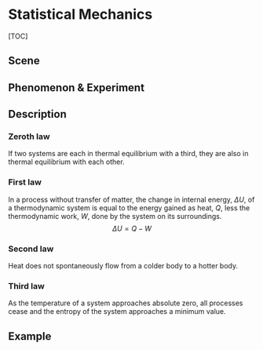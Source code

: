 # Statistical Mechanics

[TOC]

## Scene

## Phenomenon & Experiment

## Description

### Zeroth law

If two systems are each in thermal equilibrium with a third, they are also in thermal equilibrium with each other.

### First law

In a process without transfer of matter, the change in internal energy, $\Delta U$, of a thermodynamic system is equal to the energy gained as heat, $Q$, less the thermodynamic work, $W$, done by the system on its surroundings.
$$
\Delta U = Q-W
$$


### Second law

Heat does not spontaneously flow from a colder body to a hotter body.

### Third law

As the temperature of a system approaches absolute zero, all processes cease and the entropy of the system approaches a minimum value.

## Example